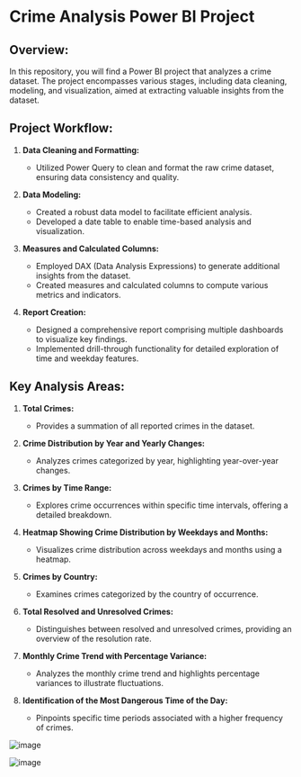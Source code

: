# Crime Analysis Power BI Project

## Overview:
In this repository, you will find a Power BI project that analyzes a crime dataset. The project encompasses various stages, including data cleaning, modeling, and visualization, aimed at extracting valuable insights from the dataset.

## Project Workflow:
1. **Data Cleaning and Formatting:**
   - Utilized Power Query to clean and format the raw crime dataset, ensuring data consistency and quality.

2. **Data Modeling:**
   - Created a robust data model to facilitate efficient analysis.
   - Developed a date table to enable time-based analysis and visualization.

3. **Measures and Calculated Columns:**
   - Employed DAX (Data Analysis Expressions) to generate additional insights from the dataset.
   - Created measures and calculated columns to compute various metrics and indicators.

4. **Report Creation:**
   - Designed a comprehensive report comprising multiple dashboards to visualize key findings.
   - Implemented drill-through functionality for detailed exploration of time and weekday features.

## Key Analysis Areas:
1. **Total Crimes:**
   - Provides a summation of all reported crimes in the dataset.

2. **Crime Distribution by Year and Yearly Changes:**
   - Analyzes crimes categorized by year, highlighting year-over-year changes.

3. **Crimes by Time Range:**
   - Explores crime occurrences within specific time intervals, offering a detailed breakdown.

4. **Heatmap Showing Crime Distribution by Weekdays and Months:**
   - Visualizes crime distribution across weekdays and months using a heatmap.

5. **Crimes by Country:**
   - Examines crimes categorized by the country of occurrence.

6. **Total Resolved and Unresolved Crimes:**
   - Distinguishes between resolved and unresolved crimes, providing an overview of the resolution rate.

7. **Monthly Crime Trend with Percentage Variance:**
   - Analyzes the monthly crime trend and highlights percentage variances to illustrate fluctuations.

8. **Identification of the Most Dangerous Time of the Day:**
   - Pinpoints specific time periods associated with a higher frequency of crimes.

![image](https://github.com/MuskanKhandelia/Crime_Analysis/assets/65664089/83fc0a43-3caf-4c55-9082-75cdade365ad)

![image](https://github.com/MuskanKhandelia/Crime_Analysis/assets/65664089/c0b0dcfe-2521-43ce-b50c-7e1e6e54e5a7)

